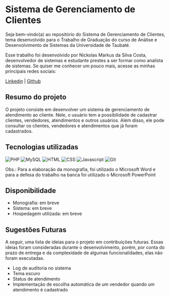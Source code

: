 # Sistema de Gerenciamento de Clientes

Seja bem-vindo(a) ao repositório do Sistema de Gerenciamento de Clientes, tema desenvolvido para o Trabalho de Graduação do curso de Análise e Desenvolvimento de Sistemas da Universidade de Taubaté.

Esse trabalho foi desenvolvido por Nickolas Markus da Silva Costa, desenvolvedor de sistemas e estudante prestes a ser formar como analista de sistemas. Se quiser me conhecer um pouco mais, acesse as minhas principais redes sociais:

[Linkedin](https://www.linkedin.com/in/nickolas09) | [Github](https://github.com/nikolau96)

## Resumo do projeto

O projeto consiste em desenvolver um sistema de gerenciamento de atendimento ao cliente. Nele, o usuário tem a possibilidade de cadastrar clientes, vendedores, atendimentos e outros usuários. Além disso, ele pode consultar os clientes, vendedores e atendimentos que já foram cadastrados.

## Tecnologias utilizadas

![PHP](https://img.icons8.com/?size=100&id=fAMVO_fuoOuC&format=png&color=000000)
![MySQL]([https://img.icons8.com/?size=100&id=39858&format=png&color=000000](https://img.icons8.com/?size=100&id=9nLaR5KFGjN0&format=png&color=000000)) 
![HTML](https://img.icons8.com/?size=100&id=20909&format=png&color=000000)
![CSS](https://img.icons8.com/?size=100&id=21278&format=png&color=000000)
![Javascript](https://img.icons8.com/?size=100&id=108784&format=png&color=000000)
![Git](https://img.icons8.com/?size=100&id=20906&format=png&color=000000)

Obs.: Para a elaboração da monografia, foi utilizado o Microsoft Word e para a defesa do trabalho na banca foi utilizado o Microsoft PowerPoint

## Disponibilidade
* Monografia: em breve
* Sistema: em breve
* Hospedagem utilizada: em breve

## Sugestões Futuras
A seguir, uma lista de ideias para o projeto em contribuições futuras. Essas ideias foram consideradas durante o desenvolvimento, porém, por conta do prazo de entrega e da complexidade de algumas funcionalidades, elas não foram executadas.
* Log de auditoria no sistema
* Tema escuro
* Status de atendimento
* Implementação de escolha automática de um vendedor quando um atendimento é cadastrado
